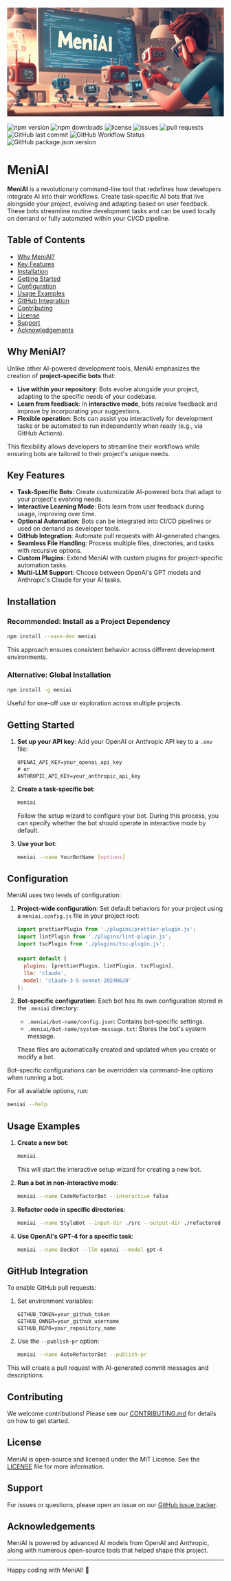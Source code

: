![MeniAI Cover](assets/cover.jpg)

![npm version](https://img.shields.io/npm/v/meniai)
![npm downloads](https://img.shields.io/npm/dt/meniai)
![license](https://img.shields.io/npm/l/meniai)
![issues](https://img.shields.io/github/issues/nirelbaz/meniai)
![pull requests](https://img.shields.io/github/issues-pr/nirelbaz/meniai)
![GitHub last commit](https://img.shields.io/github/last-commit/nirelbaz/meniai)
![GitHub Workflow Status](https://img.shields.io/github/actions/workflow/status/nirelbaz/meniai/ci.yml)
![GitHub package.json version](https://img.shields.io/github/package-json/v/nirelbaz/meniai)

# MeniAI

**MeniAI** is a revolutionary command-line tool that redefines how developers integrate AI into their workflows. Create task-specific AI bots that live alongside your project, evolving and adapting based on user feedback. These bots streamline routine development tasks and can be used locally on demand or fully automated within your CI/CD pipeline.

## Table of Contents

- [Why MeniAI?](#why-meniai)
- [Key Features](#key-features)
- [Installation](#installation)
- [Getting Started](#getting-started)
- [Configuration](#configuration)
- [Usage Examples](#usage-examples)
- [GitHub Integration](#github-integration)
- [Contributing](#contributing)
- [License](#license)
- [Support](#support)
- [Acknowledgements](#acknowledgements)

## Why MeniAI?

Unlike other AI-powered development tools, MeniAI emphasizes the creation of **project-specific bots** that:

- **Live within your repository**: Bots evolve alongside your project, adapting to the specific needs of your codebase.
- **Learn from feedback**: In **interactive mode**, bots receive feedback and improve by incorporating your suggestions.
- **Flexible operation**: Bots can assist you interactively for development tasks or be automated to run independently when ready (e.g., via GitHub Actions).

This flexibility allows developers to streamline their workflows while ensuring bots are tailored to their project's unique needs.

## Key Features

- **Task-Specific Bots**: Create customizable AI-powered bots that adapt to your project's evolving needs.
- **Interactive Learning Mode**: Bots learn from user feedback during usage, improving over time.
- **Optional Automation**: Bots can be integrated into CI/CD pipelines or used on demand as developer tools.
- **GitHub Integration**: Automate pull requests with AI-generated changes.
- **Seamless File Handling**: Process multiple files, directories, and tasks with recursive options.
- **Custom Plugins**: Extend MeniAI with custom plugins for project-specific automation tasks.
- **Multi-LLM Support**: Choose between OpenAI's GPT models and Anthropic's Claude for your AI tasks.

## Installation

### Recommended: Install as a Project Dependency

```bash
npm install --save-dev meniai
```

This approach ensures consistent behavior across different development environments.

### Alternative: Global Installation

```bash
npm install -g meniai
```

Useful for one-off use or exploration across multiple projects.

## Getting Started

1. **Set up your API key**:
   Add your OpenAI or Anthropic API key to a `.env` file:

   ```
   OPENAI_API_KEY=your_openai_api_key
   # or
   ANTHROPIC_API_KEY=your_anthropic_api_key
   ```

2. **Create a task-specific bot**:
   ```bash
   meniai
   ```
   Follow the setup wizard to configure your bot. During this process, you can specify whether the bot should operate in interactive mode by default.

3. **Use your bot**:
   ```bash
   meniai --name YourBotName [options]
   ```

## Configuration

MeniAI uses two levels of configuration:

1. **Project-wide configuration**: Set default behaviors for your project using a `meniai.config.js` file in your project root:

   ```javascript
   import prettierPlugin from './plugins/prettier-plugin.js';
   import lintPlugin from './plugins/lint-plugin.js';
   import tscPlugin from './plugins/tsc-plugin.js';

   export default {
     plugins: [prettierPlugin, lintPlugin, tscPlugin],
     llm: 'claude',
     model: 'claude-3-5-sonnet-20240620'
   };
   ```

2. **Bot-specific configuration**: Each bot has its own configuration stored in the `.meniai` directory:

   - `.meniai/bot-name/config.json`: Contains bot-specific settings.
   - `.meniai/bot-name/system-message.txt`: Stores the bot's system message.

   These files are automatically created and updated when you create or modify a bot.

Bot-specific configurations can be overridden via command-line options when running a bot.

For all available options, run:

```bash
meniai --help
```

## Usage Examples

1. **Create a new bot**:
   ```bash
   meniai
   ```
   This will start the interactive setup wizard for creating a new bot.

2. **Run a bot in non-interactive mode**:
   ```bash
   meniai --name CodeRefactorBot --interactive false
   ```

3. **Refactor code in specific directories**:
   ```bash
   meniai --name StyleBot --input-dir ./src --output-dir ./refactored
   ```

4. **Use OpenAI's GPT-4 for a specific task**:
   ```bash
   meniai --name DocBot --llm openai --model gpt-4
   ```

## GitHub Integration

To enable GitHub pull requests:

1. Set environment variables:
   ```
   GITHUB_TOKEN=your_github_token
   GITHUB_OWNER=your_github_username
   GITHUB_REPO=your_repository_name
   ```

2. Use the `--publish-pr` option:
   ```bash
   meniai --name AutoRefactorBot --publish-pr
   ```

This will create a pull request with AI-generated commit messages and descriptions.

## Contributing

We welcome contributions! Please see our [CONTRIBUTING.md](CONTRIBUTING.md) for details on how to get started.

## License

MeniAI is open-source and licensed under the MIT License. See the [LICENSE](LICENSE) file for more information.

## Support

For issues or questions, please open an issue on our [GitHub issue tracker](https://github.com/nirelbaz/meniai/issues).

## Acknowledgements

MeniAI is powered by advanced AI models from OpenAI and Anthropic, along with numerous open-source tools that helped shape this project.

---

Happy coding with MeniAI! 🚀
